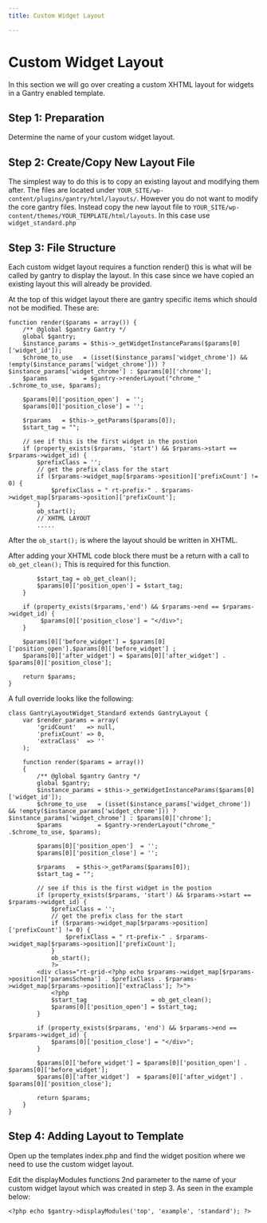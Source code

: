 ```yaml
---
title: Custom Widget Layout

---
```


Custom Widget Layout
====================
In this section we will go over creating a custom XHTML layout for widgets in a Gantry enabled template.


Step 1: Preparation
-------------------
Determine the name of your custom widget layout.


Step 2: Create/Copy New Layout File
-----------------------------------
The simplest way to do this is to copy an existing layout and modifying them after. The files are located under `YOUR_SITE/wp-content/plugins/gantry/html/layouts/`. However you do not want to modify the core gantry files. Instead copy the new layout file to `YOUR_SITE/wp-content/themes/YOUR_TEMPLATE/html/layouts`. In this case use `widget_standard.php`


Step 3: File Structure
----------------------
Each custom widget layout requires a function render() this is what will be called by gantry to display the layout. In this case since we have copied an existing layout this will already be provided.

At the top of this widget layout there are gantry specific items which should not be modified. These are:

~~~ .php
function render($params = array()) {
	/** @global $gantry Gantry */
	global $gantry;
	$instance_params = $this->_getWidgetInstanceParams($params[0]['widget_id']);
	$chrome_to_use   = (isset($instance_params['widget_chrome']) && !empty($instance_params['widget_chrome'])) ? $instance_params['widget_chrome'] : $params[0]['chrome'];
	$params          = $gantry->renderLayout("chrome_" .$chrome_to_use, $params);

	$params[0]['position_open']  = '';
	$params[0]['position_close'] = '';

	$rparams   = $this->_getParams($params[0]);
	$start_tag = "";

	// see if this is the first widget in the postion
	if (property_exists($rparams, 'start') && $rparams->start == $rparams->widget_id) {
		$prefixClass = '';
		// get the prefix class for the start
		if ($rparams->widget_map[$rparams->position]['prefixCount'] != 0) {
			$prefixClass = " rt-prefix-" . $rparams->widget_map[$rparams->position]['prefixCount'];
		}
		ob_start();
		// XHTML LAYOUT
		.....
~~~

After the `ob_start();` is where the layout should be written in XHTML.

After adding your XHTML code block there must be a return with a call to `ob_get_clean();` This is required for this function.

~~~ .php
		$start_tag = ob_get_clean();
		$params[0]['position_open'] = $start_tag;
	}

	if (property_exists($rparams,'end') && $rparams->end == $rparams->widget_id) {
		 $params[0]['position_close'] = "</div>";
	}

	$params[0]['before_widget'] = $params[0]['position_open'].$params[0]['before_widget'] ;
	$params[0]['after_widget'] = $params[0]['after_widget'] . $params[0]['position_close'];
	
	return $params;
}
~~~

A full override looks like the following:

~~~ .php
class GantryLayoutWidget_Standard extends GantryLayout {
	var $render_params = array(
		'gridCount'   => null,
		'prefixCount' => 0,
		'extraClass'  => ''
	);

	function render($params = array())
	{
		/** @global $gantry Gantry */
		global $gantry;
		$instance_params = $this->_getWidgetInstanceParams($params[0]['widget_id']);
		$chrome_to_use   = (isset($instance_params['widget_chrome']) && !empty($instance_params['widget_chrome'])) ? $instance_params['widget_chrome'] : $params[0]['chrome'];
		$params          = $gantry->renderLayout("chrome_" .$chrome_to_use, $params);

		$params[0]['position_open']  = '';
		$params[0]['position_close'] = '';

		$rparams   = $this->_getParams($params[0]);
		$start_tag = "";

		// see if this is the first widget in the postion
		if (property_exists($rparams, 'start') && $rparams->start == $rparams->widget_id) {
			$prefixClass = '';
			// get the prefix class for the start
			if ($rparams->widget_map[$rparams->position]['prefixCount'] != 0) {
				$prefixClass = " rt-prefix-" . $rparams->widget_map[$rparams->position]['prefixCount'];
			}
			ob_start();
			?>
		<div class="rt-grid-<?php echo $rparams->widget_map[$rparams->position]['paramsSchema'] . $prefixClass . $rparams->widget_map[$rparams->position]['extraClass']; ?>">
			<?php
			$start_tag                  = ob_get_clean();
			$params[0]['position_open'] = $start_tag;
		}

		if (property_exists($rparams, 'end') && $rparams->end == $rparams->widget_id) {
			$params[0]['position_close'] = "</div>";
		}

		$params[0]['before_widget'] = $params[0]['position_open'] . $params[0]['before_widget'];
		$params[0]['after_widget']  = $params[0]['after_widget'] . $params[0]['position_close'];

		return $params;
	}
}
~~~

Step 4: Adding Layout to Template
---------------------------------
Open up the templates index.php and find the widget position where we need to use the custom widget layout.

Edit the displayModules functions 2nd parameter to the name of your custom widget layout which was created in step 3. As seen in the example below:

~~~ .php
<?php echo $gantry->displayModules('top', 'example', 'standard'); ?>
~~~
